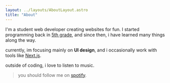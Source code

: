 ```yaml
---
layout: ../layouts/AboutLayout.astro
title: "About"
---
```


I'm a student web developer creating websites for fun. I started programming back in [5th grade](https://scratch.mit.edu/users/sillyangel3), and since then, i have learned many things along the way.

currently, im focusing mainly on **UI design**, and i occasionally work with tools like [Next.js](https://preview-stil.vercel.app).

outside of coding, i love to listen to music.  
> you should follow me on [spotify](https://open.spotify.com/user/sillyangel-us).
